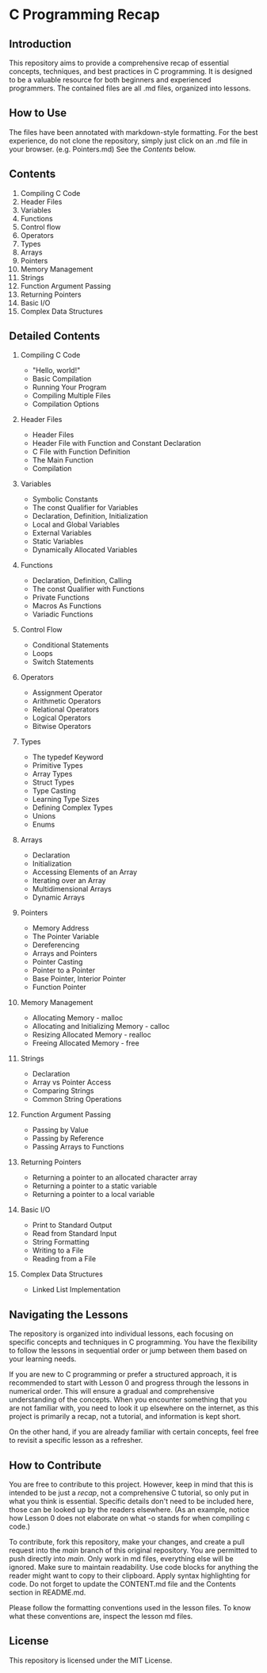 # C Programming Recap

## Introduction

This repository aims to provide a comprehensive recap of essential concepts, techniques, and best practices in C programming. It is designed to be a valuable resource for both beginners and experienced programmers. The contained files are all .md files, organized into lessons.

## How to Use

The files have been annotated with markdown-style formatting. For the best experience, do not clone the repository, simply just click on an .md file in your browser. (e.g. Pointers.md) See the *Contents* below.

## Contents

1. Compiling C Code
2. Header Files
3. Variables
4. Functions
5. Control flow
6. Operators
7. Types
8. Arrays
9. Pointers
10. Memory Management
11. Strings
12. Function Argument Passing
13. Returning Pointers
14. Basic I/O
15. Complex Data Structures

## Detailed Contents

1. Compiling C Code
   - "Hello, world!"
   - Basic Compilation
   - Running Your Program
   - Compiling Multiple Files
   - Compilation Options

2. Header Files
   - Header Files
   - Header File with Function and Constant Declaration
   - C File with Function Definition
   - The Main Function
   - Compilation

3. Variables
   - Symbolic Constants
   - The const Qualifier for Variables
   - Declaration, Definition, Initialization
   - Local and Global Variables
   - External Variables
   - Static Variables
   - Dynamically Allocated Variables

4. Functions
   - Declaration, Definition, Calling
   - The const Qualifier with Functions
   - Private Functions
   - Macros As Functions
   - Variadic Functions

5. Control Flow
   - Conditional Statements
   - Loops
   - Switch Statements

6. Operators
   - Assignment Operator
   - Arithmetic Operators
   - Relational Operators
   - Logical Operators
   - Bitwise Operators

7. Types
   - The typedef Keyword
   - Primitive Types
   - Array Types
   - Struct Types
   - Type Casting
   - Learning Type Sizes
   - Defining Complex Types
   - Unions
   - Enums

8. Arrays
   - Declaration
   - Initialization
   - Accessing Elements of an Array
   - Iterating over an Array
   - Multidimensional Arrays
   - Dynamic Arrays

9. Pointers
   - Memory Address
   - The Pointer Variable
   - Dereferencing
   - Arrays and Pointers
   - Pointer Casting
   - Pointer to a Pointer
   - Base Pointer, Interior Pointer
   - Function Pointer

10. Memory Management
    - Allocating Memory - malloc
    - Allocating and Initializing Memory - calloc
    - Resizing Allocated Memory - realloc
    - Freeing Allocated Memory - free

11. Strings
    - Declaration
    - Array vs Pointer Access
    - Comparing Strings
    - Common String Operations

12. Function Argument Passing
    - Passing by Value
    - Passing by Reference
    - Passing Arrays to Functions

13. Returning Pointers
    - Returning a pointer to an allocated character array
    - Returning a pointer to a static variable
    - Returning a pointer to a local variable

14. Basic I/O
    - Print to Standard Output
    - Read from Standard Input
    - String Formatting
    - Writing to a File
    - Reading from a File

15. Complex Data Structures
    - Linked List Implementation

## Navigating the Lessons

The repository is organized into individual lessons, each focusing on specific concepts and techniques in C programming. You have the flexibility to follow the lessons in sequential order or jump between them based on your learning needs.

If you are new to C programming or prefer a structured approach, it is recommended to start with Lesson 0 and progress through the lessons in numerical order. This will ensure a gradual and comprehensive understanding of the concepts. When you encounter something that you are not familiar with, you need to look it up elsewhere on the internet, as this project is primarily a recap, not a tutorial, and information is kept short.

On the other hand, if you are already familiar with certain concepts, feel free to revisit a specific lesson as a refresher.

## How to Contribute

You are free to contribute to this project. However, keep in mind that this is intended to be just a *recap*, not a comprehensive C tutorial, so only put in what you think is essential. Specific details don't need to be included here, those can be looked up by the readers elsewhere. (As an example, notice how Lesson 0 does not elaborate on what -o stands for when compiling c code.)

To contribute, fork this repository, make your changes, and create a pull request into the *main* branch of this original repository. You are permitted to push directly into *main*. Only work in md files, everything else will be ignored. Make sure to maintain readability. Use code blocks for anything the reader might want to copy to their clipboard. Apply syntax highlighting for code. Do not forget to update the CONTENT.md file and the Contents section in README.md.

Please follow the formatting conventions used in the lesson files. To know what these conventions are, inspect the lesson md files.

## License

This repository is licensed under the MIT License.

